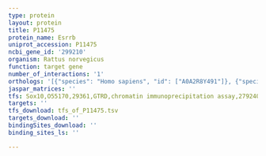 ```yaml
---
type: protein
layout: protein
title: P11475
protein_name: Esrrb
uniprot_accession: P11475
ncbi_gene_id: '299210'
organism: Rattus norvegicus
function: target gene
number_of_interactions: '1'
orthologs: '[{"species": "Homo sapiens", "id": ["A0A2R8Y491"]}, {"species": "Mus musculus", "id": ["G5E8P8"]}, {"species": "Caenorhabditis elegans", "id": ["<a href=\"/protein/q9bjk5\">Q9BJK5</a>"]}, {"species": "Drosophila melanogaster", "id": ["Q9VSE9"]}]'
jaspar_matrices: ''
tfs: Sox10,O55170,29361,GTRD,chromatin immunoprecipitation assay,27924024%5Buid%5D,No
targets: ''
tfs_download: tfs_of_P11475.tsv
targets_download: ''
bindingSites_download: ''
binding_sites_ls: ''

---
```


